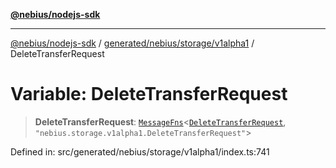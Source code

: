 [**@nebius/nodejs-sdk**](../../../../../README.md)

***

[@nebius/nodejs-sdk](../../../../../README.md) / [generated/nebius/storage/v1alpha1](../README.md) / DeleteTransferRequest

# Variable: DeleteTransferRequest

> **DeleteTransferRequest**: [`MessageFns`](../../../../../runtime/protos/core/interfaces/MessageFns.md)\<[`DeleteTransferRequest`](../interfaces/DeleteTransferRequest.md), `"nebius.storage.v1alpha1.DeleteTransferRequest"`\>

Defined in: src/generated/nebius/storage/v1alpha1/index.ts:741
